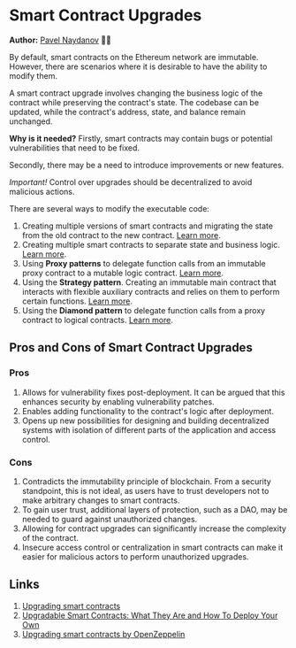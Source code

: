 # Smart Contract Upgrades

**Author:** [Pavel Naydanov](https://github.com/PavelNaydanov) 🕵️‍♂️

By default, smart contracts on the Ethereum network are immutable. However, there are scenarios where it is desirable to have the ability to modify them.

A smart contract upgrade involves changing the business logic of the contract while preserving the contract's state. The codebase can be updated, while the contract's address, state, and balance remain unchanged.

**Why is it needed?**
Firstly, smart contracts may contain bugs or potential vulnerabilities that need to be fixed.

Secondly, there may be a need to introduce improvements or new features.

_Important!_ Control over upgrades should be decentralized to avoid malicious actions.

There are several ways to modify the executable code:

1. Creating multiple versions of smart contracts and migrating the state from the old contract to the new contract. [Learn more](./method-1/readme.md).
2. Creating multiple smart contracts to separate state and business logic. [Learn more](./method-2/readme.md).
3. Using **Proxy patterns** to delegate function calls from an immutable proxy contract to a mutable logic contract. [Learn more](./method-3/readme.md).
4. Using the **Strategy pattern**. Creating an immutable main contract that interacts with flexible auxiliary contracts and relies on them to perform certain functions. [Learn more](./method-4/readme.md).
5. Using the **Diamond pattern** to delegate function calls from a proxy contract to logical contracts. [Learn more](./method-5/readme.md).

## Pros and Cons of Smart Contract Upgrades

### Pros

1. Allows for vulnerability fixes post-deployment. It can be argued that this enhances security by enabling vulnerability patches.
2. Enables adding functionality to the contract's logic after deployment.
3. Opens up new possibilities for designing and building decentralized systems with isolation of different parts of the application and access control.

### Cons

1. Contradicts the immutability principle of blockchain. From a security standpoint, this is not ideal, as users have to trust developers not to make arbitrary changes to smart contracts.
2. To gain user trust, additional layers of protection, such as a DAO, may be needed to guard against unauthorized changes.
3. Allowing for contract upgrades can significantly increase the complexity of the contract.
4. Insecure access control or centralization in smart contracts can make it easier for malicious actors to perform unauthorized upgrades.

## Links
1. [Upgrading smart contracts](https://ethereum.org/en/developers/docs/smart-contracts/upgrading/)
2. [Upgradable Smart Contracts: What They Are and How To Deploy Your Own](https://blog.chain.link/upgradable-smart-contracts/)
3. [Upgrading smart contracts by OpenZeppelin](https://docs.openzeppelin.com/learn/upgrading-smart-contracts#whats-in-an-upgrade)
